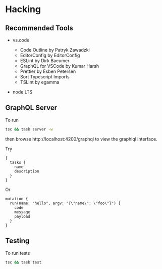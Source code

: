 # Hacking

## Recommended Tools

* vs.code

  * Code Outline by Patryk Zawadzki
  * EditorConfig by EditorConfig
  * ESLint by Dirk Baeumer
  * GraphQL for VSCode by Kumar Harsh
  * Prettier by Esben Petersen
  * Sort Typescript Imports
  * TSLint by egamma

* node LTS

## GraphQL Server

To run

```sh
tsc && task server -w
```

then browse http://localhost:4200/graphql to view the graphiql interface.

Try

```
{
  tasks {
    name
    description
  }
}
```

Or

```
mutation {
  run(name: "hello", argv: "{\"name\": \"foo\"}") {
    code
    message
    payload
  }
}
```

## Testing

To run tests

```sh
tsc && task test
```
